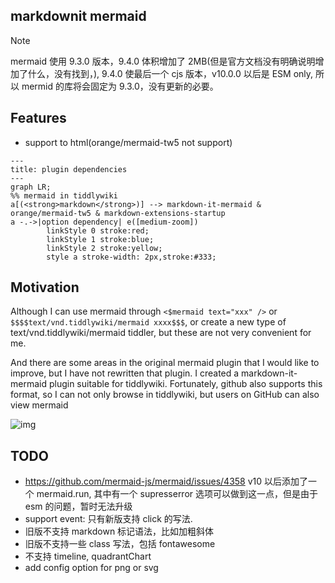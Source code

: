 ## markdownit mermaid

> [!NOTE]
> mermaid 使用 9.3.0 版本，9.4.0 体积增加了 2MB(但是官方文档没有明确说明增加了什么，没有找到，), 9.4.0 使最后一个 cjs 版本，v10.0.0 以后是 ESM only, 所以 mermid 的库将会固定为 9.3.0，没有更新的必要。

## Features

* support to html(orange/mermaid-tw5 not support)

```mermaid
---
title: plugin dependencies
---
graph LR;
%% mermaid in tiddlywiki
a[(<strong>markdown</strong>)] --> markdown-it-mermaid & orange/mermaid-tw5 & markdown-extensions-startup
a -.->|option dependency| e([medium-zoom])
		linkStyle 0 stroke:red;
		linkStyle 1 stroke:blue;
		linkStyle 2 stroke:yellow;
		style a stroke-width: 2px,stroke:#333;
```


## Motivation

Although I can use mermaid through `<$mermaid text="xxx" />` or `$$$$text/vnd.tiddlywiki/mermaid xxxx$$$`, or create a new type of text/vnd.tiddlywiki/mermaid tiddler, but these are not very convenient for me.

And there are some areas in the original mermaid plugin that I would like to improve, but I have not rewritten that plugin. I created a markdown-it-mermaid plugin suitable for tiddlywiki. Fortunately, github also supports this format, so I can not only browse in tiddlywiki, but users on GitHub can also view mermaid

![img](https://talk.tiddlywiki.org/uploads/default/original/2X/b/b7e4e40f767fb0a27dc5839a1540942808e5c9fc.gif)

## TODO

* https://github.com/mermaid-js/mermaid/issues/4358 v10 以后添加了一个 mermaid.run, 其中有一个 supresserror 选项可以做到这一点，但是由于 esm 的问题，暂时无法升级
* support event: 只有新版支持 click 的写法.
* 旧版不支持 markdown 标记语法，比如加粗斜体
* 旧版不支持一些 class 写法，包括 fontawesome
* 不支持 timeline, quadrantChart
* add config option for png or svg